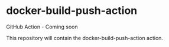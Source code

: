 # docker-build-push-action

GitHub Action - Coming soon

This repository will contain the docker-build-push-action action.
